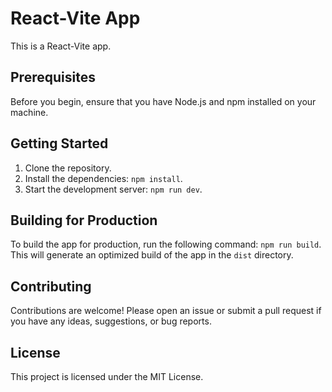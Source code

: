 # React-Vite App

This is a React-Vite app.

## Prerequisites

Before you begin, ensure that you have Node.js and npm installed on your machine.

## Getting Started

1. Clone the repository.
2. Install the dependencies: `npm install`.
3. Start the development server: `npm run dev`.

## Building for Production

To build the app for production, run the following command: `npm run build`. This will generate an optimized build of the app in the `dist` directory.

## Contributing

Contributions are welcome! Please open an issue or submit a pull request if you have any ideas, suggestions, or bug reports.

## License

This project is licensed under the MIT License.
